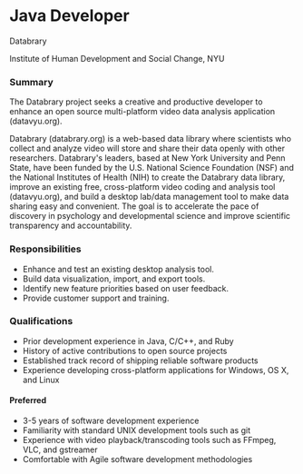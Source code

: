 # Java Developer

Databrary

Institute of Human Development and Social Change, NYU

### Summary

The Databrary project seeks a creative and productive developer to enhance an open source multi-platform video data analysis application (datavyu.org).

Databrary (databrary.org) is a web-based data library where scientists who collect and analyze video will store and share their data openly with other researchers.
Databrary's leaders, based at New York University and Penn State, have been funded by the U.S. National Science Foundation (NSF) and the National Institutes of Health (NIH) to create the Databrary data library, improve an existing free, cross-platform video coding and analysis tool (datavyu.org), and build a desktop lab/data management tool to make data sharing easy and convenient.
The goal is to accelerate the pace of discovery in psychology and developmental science and improve scientific transparency and accountability.

### Responsibilities

- Enhance and test an existing desktop analysis tool.
- Build data visualization, import, and export tools.
- Identify new feature priorities based on user feedback.
- Provide customer support and training.

### Qualifications

- Prior development experience in Java, C/C++, and Ruby
- History of active contributions to open source projects
- Established track record of shipping reliable software products
- Experience developing cross-platform applications for Windows, OS X, and Linux

#### Preferred

- 3-5 years of software development experience
- Familiarity with standard UNIX development tools such as git
- Experience with video playback/transcoding tools such as FFmpeg, VLC, and gstreamer
- Comfortable with Agile software development methodologies
